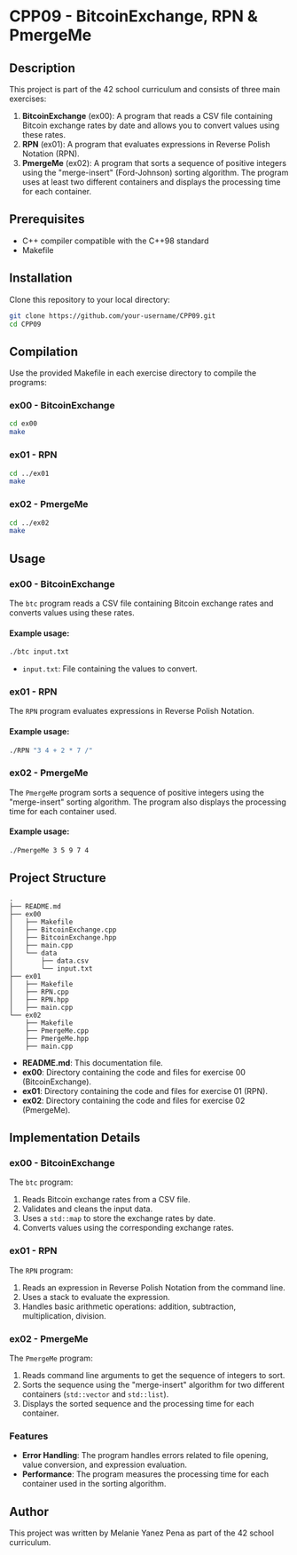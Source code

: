 # CPP09 - BitcoinExchange, RPN & PmergeMe

## Description

This project is part of the 42 school curriculum and consists of three main exercises:

1. **BitcoinExchange** (ex00): A program that reads a CSV file containing Bitcoin exchange rates by date and allows you to convert values using these rates.
2. **RPN** (ex01): A program that evaluates expressions in Reverse Polish Notation (RPN).
3. **PmergeMe** (ex02): A program that sorts a sequence of positive integers using the "merge-insert" (Ford-Johnson) sorting algorithm. The program uses at least two different containers and displays the processing time for each container.

## Prerequisites

- C++ compiler compatible with the C++98 standard
- Makefile

## Installation

Clone this repository to your local directory:

```sh
git clone https://github.com/your-username/CPP09.git
cd CPP09
```

## Compilation

Use the provided Makefile in each exercise directory to compile the programs:

### ex00 - BitcoinExchange

```sh
cd ex00
make
```

### ex01 - RPN

```sh
cd ../ex01
make
```

### ex02 - PmergeMe

```sh
cd ../ex02
make
```

## Usage

### ex00 - BitcoinExchange

The `btc` program reads a CSV file containing Bitcoin exchange rates and converts values using these rates.

#### Example usage:

```sh
./btc input.txt
```

- `input.txt`: File containing the values to convert.

### ex01 - RPN

The `RPN` program evaluates expressions in Reverse Polish Notation.

#### Example usage:

```sh
./RPN "3 4 + 2 * 7 /"
```

### ex02 - PmergeMe

The `PmergeMe` program sorts a sequence of positive integers using the "merge-insert" sorting algorithm. The program also displays the processing time for each container used.

#### Example usage:

```sh
./PmergeMe 3 5 9 7 4
```

## Project Structure

```
.
├── README.md
├── ex00
│   ├── Makefile
│   ├── BitcoinExchange.cpp
│   ├── BitcoinExchange.hpp
│   ├── main.cpp
│   └── data
│       ├── data.csv
│       └── input.txt
├── ex01
│   ├── Makefile
│   ├── RPN.cpp
│   ├── RPN.hpp
│   ├── main.cpp
└── ex02
    ├── Makefile
    ├── PmergeMe.cpp
    ├── PmergeMe.hpp
    ├── main.cpp
```

- **README.md**: This documentation file.
- **ex00**: Directory containing the code and files for exercise 00 (BitcoinExchange).
- **ex01**: Directory containing the code and files for exercise 01 (RPN).
- **ex02**: Directory containing the code and files for exercise 02 (PmergeMe).

## Implementation Details

### ex00 - BitcoinExchange

The `btc` program:

1. Reads Bitcoin exchange rates from a CSV file.
2. Validates and cleans the input data.
3. Uses a `std::map` to store the exchange rates by date.
4. Converts values using the corresponding exchange rates.

### ex01 - RPN

The `RPN` program:

1. Reads an expression in Reverse Polish Notation from the command line.
2. Uses a stack to evaluate the expression.
3. Handles basic arithmetic operations: addition, subtraction, multiplication, division.

### ex02 - PmergeMe

The `PmergeMe` program:

1. Reads command line arguments to get the sequence of integers to sort.
2. Sorts the sequence using the "merge-insert" algorithm for two different containers (`std::vector` and `std::list`).
3. Displays the sorted sequence and the processing time for each container.

### Features

- **Error Handling**: The program handles errors related to file opening, value conversion, and expression evaluation.
- **Performance**: The program measures the processing time for each container used in the sorting algorithm.

## Author

This project was written by Melanie Yanez Pena as part of the 42 school curriculum.
